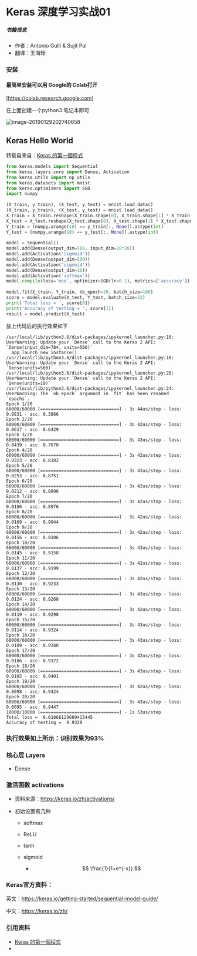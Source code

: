 # Keras 深度学习实战01



##### 书籍信息

- 作者：Antonio Gulli & Sujit Pal
- 翻译：王海玲



### 安装

#### 最简单安装可以用 Google的 Colab打开

[https://colab.research.google.com]

在上面创建一个python3 笔记本即可

![image-20190129202740658](https://ws3.sinaimg.cn/large/006tNc79gy1fznq86b3dpj30bw05umxr.jpg)

## Keras Hello World



转载自来自：[Keras 的第一個程式](https://blog.idanbean.io/2016/05/25/keras-%e7%9a%84%e7%ac%ac%e4%b8%80%e5%80%8b%e7%a8%8b%e5%bc%8f/)

```python
from keras.models import Sequential 
from keras.layers.core import Dense, Activation
from keras.utils import np_utils
from keras.datasets import mnist
from keras.optimizers import SGD
import numpy
 
(X_train, y_train), (X_test, y_test) = mnist.load_data()
(X_train, y_train), (X_test, y_test) = mnist.load_data()
X_train = X_train.reshape(X_train.shape[0], X_train.shape[1] * X_train.shape[2])
X_test = X_test.reshape(X_test.shape[0], X_test.shape[1] * X_test.shape[2])
Y_train = (numpy.arange(10) == y_train[:, None]).astype(int)
Y_test = (numpy.arange(10) == y_test[:, None]).astype(int)
 
model = Sequential()
model.add(Dense(output_dim=500, input_dim=28*28))
model.add(Activation('sigmoid'))
model.add(Dense(output_dim=500))
model.add(Activation('sigmoid'))
model.add(Dense(output_dim=10))
model.add(Activation('softmax'))
model.compile(loss='mse', optimizer=SGD(lr=0.1), metrics=['accuracy'])
 
model.fit(X_train, Y_train, nb_epoch=20, batch_size=100)
score = model.evaluate(X_test, Y_test, batch_size=32)
print('Total loss = ', score[0])
print('Accuracy of testing = ', score[1])
result = model.predict(X_test)
```



放上代码后的执行效果如下

```
/usr/local/lib/python3.6/dist-packages/ipykernel_launcher.py:16: UserWarning: Update your `Dense` call to the Keras 2 API: `Dense(input_dim=784, units=500)`
  app.launch_new_instance()
/usr/local/lib/python3.6/dist-packages/ipykernel_launcher.py:18: UserWarning: Update your `Dense` call to the Keras 2 API: `Dense(units=500)`
/usr/local/lib/python3.6/dist-packages/ipykernel_launcher.py:20: UserWarning: Update your `Dense` call to the Keras 2 API: `Dense(units=10)`
/usr/local/lib/python3.6/dist-packages/ipykernel_launcher.py:24: UserWarning: The `nb_epoch` argument in `fit` has been renamed `epochs`.
Epoch 1/20
60000/60000 [==============================] - 3s 44us/step - loss: 0.0831 - acc: 0.3866
Epoch 2/20
60000/60000 [==============================] - 3s 42us/step - loss: 0.0617 - acc: 0.6429
Epoch 3/20
60000/60000 [==============================] - 3s 43us/step - loss: 0.0439 - acc: 0.7670
Epoch 4/20
60000/60000 [==============================] - 3s 42us/step - loss: 0.0323 - acc: 0.8382
Epoch 5/20
60000/60000 [==============================] - 3s 43us/step - loss: 0.0253 - acc: 0.8751
Epoch 6/20
60000/60000 [==============================] - 3s 42us/step - loss: 0.0212 - acc: 0.8896
Epoch 7/20
60000/60000 [==============================] - 3s 42us/step - loss: 0.0186 - acc: 0.8976
Epoch 8/20
60000/60000 [==============================] - 3s 42us/step - loss: 0.0169 - acc: 0.9044
Epoch 9/20
60000/60000 [==============================] - 3s 42us/step - loss: 0.0156 - acc: 0.9106
Epoch 10/20
60000/60000 [==============================] - 3s 43us/step - loss: 0.0145 - acc: 0.9158
Epoch 11/20
60000/60000 [==============================] - 3s 42us/step - loss: 0.0137 - acc: 0.9199
Epoch 12/20
60000/60000 [==============================] - 3s 42us/step - loss: 0.0130 - acc: 0.9233
Epoch 13/20
60000/60000 [==============================] - 3s 43us/step - loss: 0.0124 - acc: 0.9268
Epoch 14/20
60000/60000 [==============================] - 3s 42us/step - loss: 0.0119 - acc: 0.9298
Epoch 15/20
60000/60000 [==============================] - 3s 43us/step - loss: 0.0114 - acc: 0.9324
Epoch 16/20
60000/60000 [==============================] - 3s 43us/step - loss: 0.0109 - acc: 0.9348
Epoch 17/20
60000/60000 [==============================] - 3s 42us/step - loss: 0.0106 - acc: 0.9372
Epoch 18/20
60000/60000 [==============================] - 3s 43us/step - loss: 0.0102 - acc: 0.9401
Epoch 19/20
60000/60000 [==============================] - 3s 42us/step - loss: 0.0098 - acc: 0.9424
Epoch 20/20
60000/60000 [==============================] - 3s 43us/step - loss: 0.0095 - acc: 0.9447
10000/10000 [==============================] - 1s 53us/step
Total loss =  0.01068129609413445
Accuracy of testing =  0.9329
```



### 执行效果如上所示：识别效果为93%



### 核心层 Layers

- Dense

### 激活函数 activations

- 资料来源：<https://keras.io/zh/activations/>

- 初始设置有几种

  - softmax

  - ReLU

  - tanh

  - sigmoid

    - $$
      \frac{1}{1+e^{-x}}
      $$

      

### Keras官方资料：

英文：<https://keras.io/getting-started/sequential-model-guide/>

中文：<https://keras.io/zh/>

### 引用资料

- [Keras 的第一個程式](https://blog.idanbean.io/2016/05/25/keras-%e7%9a%84%e7%ac%ac%e4%b8%80%e5%80%8b%e7%a8%8b%e5%bc%8f/)
- 